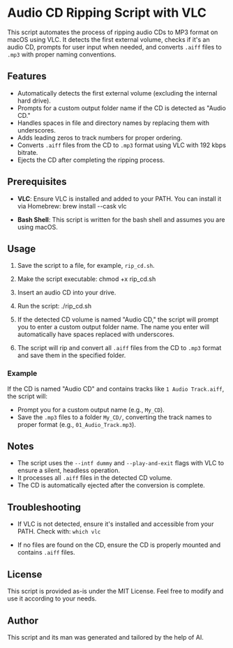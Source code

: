 # Audio CD Ripping Script with VLC

This script automates the process of ripping audio CDs to MP3 format on macOS using VLC. It detects the first external volume, checks if it's an audio CD, prompts for user input when needed, and converts `.aiff` files to `.mp3` with proper naming conventions.

## Features

- Automatically detects the first external volume (excluding the internal hard drive).
- Prompts for a custom output folder name if the CD is detected as "Audio CD."
- Handles spaces in file and directory names by replacing them with underscores.
- Adds leading zeros to track numbers for proper ordering.
- Converts `.aiff` files from the CD to `.mp3` format using VLC with 192 kbps bitrate.
- Ejects the CD after completing the ripping process.

## Prerequisites

- **VLC**: Ensure VLC is installed and added to your PATH. You can install it via Homebrew:
  brew install --cask vlc

- **Bash Shell**: This script is written for the bash shell and assumes you are using macOS.

## Usage

1. Save the script to a file, for example, `rip_cd.sh`.

2. Make the script executable:
   chmod +x rip_cd.sh

3. Insert an audio CD into your drive.

4. Run the script:
   ./rip_cd.sh

5. If the detected CD volume is named "Audio CD," the script will prompt you to enter a custom output folder name. The name you enter will automatically have spaces replaced with underscores.

6. The script will rip and convert all `.aiff` files from the CD to `.mp3` format and save them in the specified folder.

### Example

If the CD is named "Audio CD" and contains tracks like `1 Audio Track.aiff`, the script will:

- Prompt you for a custom output name (e.g., `My_CD`).
- Save the `.mp3` files to a folder `My_CD/`, converting the track names to proper format (e.g., `01_Audio_Track.mp3`).

## Notes

- The script uses the `--intf dummy` and `--play-and-exit` flags with VLC to ensure a silent, headless operation.
- It processes all `.aiff` files in the detected CD volume.
- The CD is automatically ejected after the conversion is complete.

## Troubleshooting

- If VLC is not detected, ensure it's installed and accessible from your PATH. Check with:
  ```which vlc```

- If no files are found on the CD, ensure the CD is properly mounted and contains `.aiff` files.

## License

This script is provided as-is under the MIT License. Feel free to modify and use it according to your needs.

## Author

This script and its man was generated and tailored by the help of AI.